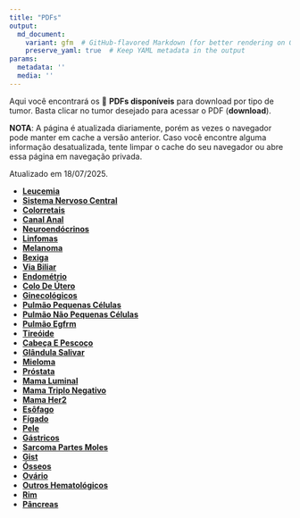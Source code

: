 ```yaml
---
title: "PDFs"
output: 
  md_document:
    variant: gfm  # GitHub-flavored Markdown (for better rendering on GitHub)
    preserve_yaml: true  # Keep YAML metadata in the output
params:
  metadata: ''
  media: ''
---
```


<script async src="https://scripts.simpleanalyticscdn.com/latest.js"></script>

Aqui você encontrará os 📝 **PDFs disponíveis** para download por tipo
de tumor. Basta clicar no tumor desejado para acessar o PDF
(**download**).

**NOTA**: A página é atualizada diariamente, porém as vezes o navegador
pode manter em cache a versão anterior. Caso você encontre alguma
informação desatualizada, tente limpar o cache do seu navegador ou abre
essa página em navegação privada.

Atualizado em 18/07/2025.

- [**Leucemia**](https://coeoralmeds-e768.restdb.io/media/6879dbfcf63b804800213d28?download=true)
- [**Sistema Nervoso
  Central**](https://coeoralmeds-e768.restdb.io/media/6879dbfdf63b804800213d2b?download=true)
- [**Colorretais**](https://coeoralmeds-e768.restdb.io/media/6879dbfff63b804800213d30?download=true)
- [**Canal
  Anal**](https://coeoralmeds-e768.restdb.io/media/6879dc00f63b804800213d32?download=true)
- [**Neuroendócrinos**](https://coeoralmeds-e768.restdb.io/media/6879dc01f63b804800213d34?download=true)
- [**Linfomas**](https://coeoralmeds-e768.restdb.io/media/6879dc02f63b804800213d36?download=true)
- [**Melanoma**](https://coeoralmeds-e768.restdb.io/media/6879dc04f63b804800213d38?download=true)
- [**Bexiga**](https://coeoralmeds-e768.restdb.io/media/6879dc05f63b804800213d3a?download=true)
- [**Via
  Biliar**](https://coeoralmeds-e768.restdb.io/media/6879dc06f63b804800213d3c?download=true)
- [**Endométrio**](https://coeoralmeds-e768.restdb.io/media/6879dc07f63b804800213d3e?download=true)
- [**Colo De
  Útero**](https://coeoralmeds-e768.restdb.io/media/6879dc09f63b804800213d40?download=true)
- [**Ginecológicos**](https://coeoralmeds-e768.restdb.io/media/6879dc0af63b804800213d42?download=true)
- [**Pulmão Pequenas
  Células**](https://coeoralmeds-e768.restdb.io/media/6879dc0bf63b804800213d44?download=true)
- [**Pulmão Não Pequenas
  Células**](https://coeoralmeds-e768.restdb.io/media/6879dc0cf63b804800213d46?download=true)
- [**Pulmão
  Egfrm**](https://coeoralmeds-e768.restdb.io/media/6879dc0df63b804800213d48?download=true)
- [**Tireóide**](https://coeoralmeds-e768.restdb.io/media/6879dc10f63b804800213d4d?download=true)
- [**Cabeça E
  Pescoço**](https://coeoralmeds-e768.restdb.io/media/6879dc11f63b804800213d4f?download=true)
- [**Glândula
  Salivar**](https://coeoralmeds-e768.restdb.io/media/6879dc12f63b804800213d51?download=true)
- [**Mieloma**](https://coeoralmeds-e768.restdb.io/media/6879dc13f63b804800213d52?download=true)
- [**Próstata**](https://coeoralmeds-e768.restdb.io/media/6879dc14f63b804800213d58?download=true)
- [**Mama
  Luminal**](https://coeoralmeds-e768.restdb.io/media/6879dc17f63b804800213d5c?download=true)
- [**Mama Triplo
  Negativo**](https://coeoralmeds-e768.restdb.io/media/6879dc18f63b804800213d5f?download=true)
- [**Mama
  Her2**](https://coeoralmeds-e768.restdb.io/media/6879dc19f63b804800213d60?download=true)
- [**Esôfago**](https://coeoralmeds-e768.restdb.io/media/6879dc1bf63b804800213d62?download=true)
- [**Fígado**](https://coeoralmeds-e768.restdb.io/media/6879dc1cf63b804800213d64?download=true)
- [**Pele**](https://coeoralmeds-e768.restdb.io/media/6879dc1df63b804800213d66?download=true)
- [**Gástricos**](https://coeoralmeds-e768.restdb.io/media/6879dc1ef63b804800213d68?download=true)
- [**Sarcoma Partes
  Moles**](https://coeoralmeds-e768.restdb.io/media/6879dc1ff63b804800213d6a?download=true)
- [**Gist**](https://coeoralmeds-e768.restdb.io/media/6879dc21f63b804800213d6c?download=true)
- [**Ósseos**](https://coeoralmeds-e768.restdb.io/media/6879dc22f63b804800213d6e?download=true)
- [**Ovário**](https://coeoralmeds-e768.restdb.io/media/6879dc23f63b804800213d70?download=true)
- [**Outros
  Hematológicos**](https://coeoralmeds-e768.restdb.io/media/6879dc24f63b804800213d73?download=true)
- [**Rim**](https://coeoralmeds-e768.restdb.io/media/6879dc25f63b804800213d74?download=true)
- [**Pâncreas**](https://coeoralmeds-e768.restdb.io/media/6879dc26f63b804800213d76?download=true)

